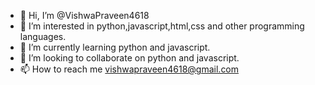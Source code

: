 - 👋 Hi, I’m @VishwaPraveen4618
- 👀 I’m interested in python,javascript,html,css and other programming languages. 
- 🌱 I’m currently learning python and javascript.
- 💞️ I’m looking to collaborate on python and javascript.
- 📫 How to reach me vishwapraveen4618@gmail.com

<!---
VishwaPraveen4618/VishwaPraveen4618 is a ✨ special ✨ repository because its `README.md` (this file) appears on your GitHub profile.
You can click the Preview link to take a look at your changes.
--->
